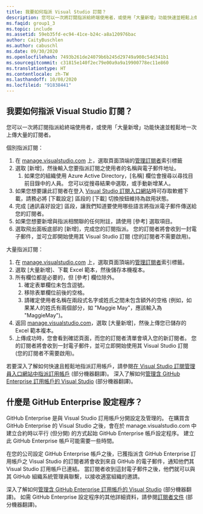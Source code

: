 ```yaml
---
title: 我要如何指派 Visual Studio 訂閱？
description: 您可以一次將訂閱指派給終端使用者，或使用「大量新增」功能快速並輕鬆上傳大量...
ms.faqid: group1_3
ms.topic: include
ms.assetid: 59eb35fd-ec94-41ce-b24c-a8a120976bac
author: CaityBuschlen
ms.author: cabuschl
ms.date: 09/30/2020
ms.openlocfilehash: 7493b261de24079b6b245d29749a908c54d341b1
ms.sourcegitcommit: c31815e140f2ec79e00a9a9a19900778ec11e860
ms.translationtype: HT
ms.contentlocale: zh-TW
ms.lasthandoff: 10/08/2020
ms.locfileid: "91838441"
---
```

## <a name="how-do-i-assign-visual-studio-subscriptions"></a>我要如何指派 Visual Studio 訂閱？

您可以一次將訂閱指派給終端使用者，或使用「大量新增」功能快速並輕鬆地一次上傳大量的訂閱者。

個別指派訂閱：

1. 在 [manage.visualstudio.com](https://manage.visualstudio.com) 上，選取頁面頂端的[管理訂閱者](https://manage.visualstudio.com/subscribers)索引標籤
2. 選取 [新增]，然後輸入您要指派訂閱之使用者的名稱與電子郵件地址。
    1. 如果您的組織使用 Azure Active Directory，[名稱] 欄位會搜尋以尋找目前目錄中的人員。 您可以從搜尋結果中選取，或手動新增某人。
3. 如果您想要讓此訂閱者在登入 [Visual Studio 訂閱入口網站](https://my.visualstudio.com/)時可存取軟體下載，請務必將 [下載設定] 區段的 [下載] 切換按鈕維持為啟用狀態。
4. 完成 [通訊喜好設定] 區段，讓我們知道要使用哪些語言將指派電子郵件傳送給您的訂閱者。
5. 如果您想要新增與指派相關聯的任何附註，請使用 [參考] 選取項目。
6. 選取飛出面板底部的 [新增]，完成您的訂閱指派。 您的訂閱者將會收到一封電子郵件，並可立即開始使用其 Visual Studio 訂閱 (您的訂閱者不需要啟用)。

大量指派訂閱：

1. 在 [manage.visualstudio.com](https://manage.visualstudio.com) 上，選取頁面頂端的[管理訂閱者](https://manage.visualstudio.com/subscribers)索引標籤。
2. 選取 [大量新增]、下載 Excel 範本，然後儲存本機複本。
3. 所有欄位都是必要的，但 [參考] 欄位除外。
    1. 確定表單欄位未包含逗號。
    2. 移除表單欄位前後的空格。
    3. 請確定使用者名稱在兩段式名字或姓氏之間未包含額外的空格 (例如，如果某人的姓氏有兩個部分，如 "Maggie May"，應該輸入為 "MaggieMay")。
4. 返回 [manage.visualstudio.com](https://manage.visualstudio.com)，選取 [大量新增]，然後上傳您已儲存的 Excel 範本複本。
5. 上傳成功時，您會看到確認頁面，而您的訂閱者清單會填入您的新訂閱者。 您的訂閱者將會收到一封電子郵件，並可立即開始使用其 Visual Studio 訂閱 (您的訂閱者不需要啟用)。

若要深入了解如何快速且輕鬆地指派訂用帳戶，請參閱[在 Visual Studio 訂閱管理員入口網站中指派訂用帳戶](../../../../assign-license.md#add-a-single-subscriber) \(部分機器翻譯\)。  深入了解如何[管理含 GitHub Enterprise 訂用帳戶的 Visual Studio](../../../../assign-github.md) \(部分機器翻譯\)。 

## <a name="what-is-the-github-enterprise-setup-process"></a>什麼是 GitHub Enterprise 設定程序？ 

GitHub Enterprise 是與 Visual Studio 訂用帳戶分開設定及管理的。 在購買含 GitHub Enterprise 的 Visual Studio 之後，會在於 manage.visualstudio.com 中建立合約時以平行 (但分開) 的方式起始 GitHub Enterprise 帳戶設定程序。 建立此 GitHub Enterprise 帳戶可能需要一些時間。  

在您的公司設定 GitHub Enterprise 帳戶之後，已獲指派含 GitHub Enterprise 訂用帳戶之 Visual Studio 的訂閱者將會收到來自 GitHub 的電子郵件，通知他們其 Visual Studio 訂用帳戶已連結。 當訂閱者收到這封電子郵件之後，他們就可以與其 GitHub 組織系統管理員聯繫，以接收適當組織的邀請。 

深入了解如何[管理含 GitHub Enterprise 訂用帳戶的 Visual Studio](../../../../assign-github.md) \(部分機器翻譯\)。 如需 GitHub Enterprise 設定程序的其他詳細資料，請參閱[訂閱者文件](../../../../access-github.md) \(部分機器翻譯\)。 
